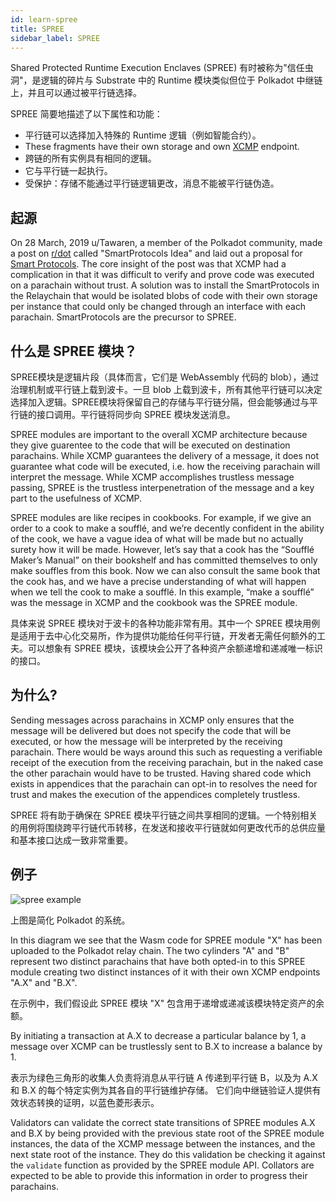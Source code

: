 ```yaml
---
id: learn-spree
title: SPREE
sidebar_label: SPREE
---
```


Shared Protected Runtime Execution Enclaves (SPREE) 有时被称为"信任虫洞"，是逻辑的碎片与 Substrate 中的 Runtime 模块类似但位于 Polkadot 中继链上，并且可以通过被平行链选择。

SPREE 简要地描述了以下属性和功能：

- 平行链可以选择加入特殊的 Runtime 逻辑（例如智能合约）。
- These fragments have their own storage and own [XCMP](learn-crosschain) endpoint.
- 跨链的所有实例具有相同的逻辑。
- 它与平行链一起执行。
- 受保护：存储不能通过平行链逻辑更改，消息不能被平行链伪造。

## 起源

On 28 March, 2019 u/Tawaren, a member of the Polkadot community, made a post on [r/dot](https://www.reddit.com/r/dot/) called "SmartProtocols Idea" and laid out a proposal for [Smart Protocols](https://www.reddit.com/r/dot/comments/b6kljn/smartprotocols_idea/). The core insight of the post was that XCMP had a complication in that it was difficult to verify and prove code was executed on a parachain without trust. A solution was to install the SmartProtocols in the Relaychain that would be isolated blobs of code with their own storage per instance that could only be changed through an interface with each parachain. SmartProtocols are the precursor to SPREE.

## 什么是 SPREE 模块？

SPREE模块是逻辑片段（具体而言，它们是 WebAssembly 代码的 blob），通过治理机制或平行链上载到波卡。一旦 blob 上载到波卡，所有其他平行链可以决定选择加入逻辑。SPREE模块将保留自己的存储与平行链分隔，但会能够通过与平行链的接口调用。平行链将同步向 SPREE 模块发送消息。

SPREE modules are important to the overall XCMP architecture because they give guarentee to the code that will be executed on destination parachains. While XCMP guarantees the delivery of a message, it does not guarantee what code will be executed, i.e. how the receiving parachain will interpret the message. While XCMP accomplishes trustless message passing, SPREE is the trustless interpenetration of the message and a key part to the usefulness of XCMP.

SPREE modules are like recipes in cookbooks. For example, if we give an order to a cook to make a soufflé, and we’re decently confident in the ability of the cook, we have a vague idea of what will be made but no actually surety how it will be made. However, let’s say that a cook has the “Soufflé Maker’s Manual” on their bookshelf and has committed themselves to only make souffles from this book. Now we can also consult the same book that the cook has, and we have a precise understanding of what will happen when we tell the cook to make a soufflé. In this example, “make a soufflé” was the message in XCMP and the cookbook was the SPREE module.

具体来说 SPREE 模块对于波卡的各种功能非常有用。其中一个 SPREE 模块用例是适用于去中心化交易所，作为提供功能给任何平行链，开发者无需任何额外的工夫。可以想象有 SPREE 模块，该模块会公开了各种资产余额递增和递减唯一标识的接口。

## 为什么?

Sending messages across parachains in XCMP only ensures that the message will be delivered but does not specify the code that will be executed, or how the message will be interpreted by the receiving parachain. There would be ways around this such as requesting a verifiable receipt of the execution from the receiving parachain, but in the naked case the other parachain would have to be trusted. Having shared code which exists in appendices that the parachain can opt-in to resolves the need for trust and makes the execution of the appendices completely trustless.

SPREE 将有助于确保在 SPREE 模块平行链之间共享相同的逻辑。一个特别相关的用例将围绕跨平行链代币转移，在发送和接收平行链就如何更改代币的总供应量和基本接口达成一致非常重要。

## 例子

![spree example](assets/SPREE/spree_module.png)

上图是简化 Polkadot 的系统。

In this diagram we see that the Wasm code for SPREE module "X" has been uploaded to the Polkadot relay chain. The two cylinders "A" and "B" represent two distinct parachains that have both opted-in to this SPREE module creating two distinct instances of it with their own XCMP endpoints "A.X" and "B.X".

在示例中，我们假设此 SPREE 模块 "X" 包含用于递增或递减该模块特定资产的余额。

By initiating a transaction at A.X to decrease a particular balance by 1, a message over XCMP can be trustlessly sent to B.X to increase a balance by 1.

表示为绿色三角形的收集人负责将消息从平行链 A 传递到平行链 B，以及为 A.X 和 B.X 的每个特定实例为其各自的平行链维护存储。 它们向中继链验证人提供有效状态转换的证明，以蓝色菱形表示。

Validators can validate the correct state transitions of SPREE modules A.X and B.X by being provided with the previous state root of the SPREE module instances, the data of the XCMP message between the instances, and the next state root of the instance. They do this validation be checking it against the `validate` function as provided by the SPREE module API. Collators are expected to be able to provide this information in order to progress their parachains.
